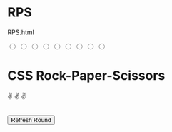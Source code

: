 # RPS

RPS.html

<!doctype html>
<html lang="en">
<head>
<!-- Required meta tags -->
<meta charset="utf-8">
<meta name="viewport" content="width=device-width, initial-
scale=1">
<!-- CSS -->
<link rel="stylesheet" href="rock.css">
<title>Rock Paper Scissor Game using HTML and CSS Only -
Coding Torque</title>
</head>
<body>
<form>
<input type="radio" id="rock-rock" name="rock-paper-scissors">
<input type="radio" id="rock-paper" name="rock-paper-scissors">
<input type="radio" id="rock-scissors" name="rock-paper-
scissors">
<input type="radio" id="paper-rock" name="rock-paper-scissors">
<input type="radio" id="paper-paper" name="rock-paper-scissors">
<input type="radio" id="paper-scissors" name="rock-paper-
scissors">
<input type="radio" id="scissors-rock" name="rock-paper-
scissors">
<input type="radio" id="scissors-paper" name="rock-paper-
scissors">
<input type="radio" id="scissors-scissors" name="rock-paper-
scissors">
<div>
<h1>CSS Rock-Paper-Scissors</h1>
<div id="hands">
<div class="hand" id="computer-hand">
<div class="fist"></div>
<div class="finger finger-1"></div>
<div class="finger finger-2"></div>
<div class="finger finger-3"></div>
<div class="finger finger-4"></div>
<div class="thumb"></div>
<div class="arm"></div>
</div>
<div class="hand" id="user-hand">
<div class="fist"></div>
<div class="finger finger-1"></div>
<div class="finger finger-2"></div>
<div class="finger finger-3"></div>
<div class="finger finger-4"></div>
<div class="thumb"></div>
<div class="arm"></div>
</div>
<div id="icons">
<div>
<label for="rock-rock"> </label>
<label for="paper-rock"> </label>
<label for="scissors-rock"> </label>
</div>
<div>
<label for="rock-paper"> </label>
<label for="paper-paper"> </label>
<label for="scissors-paper"> </label>
</div>
<div>
<label for="rock-scissors">✌</label>
<label for="paper-scissors">✌</label>
<label for="scissors-scissors">✌</label>
</div>
</div>
</div>
</div>
<div id="message">
<h2></h2>
<input type="reset" value="Refresh Round" />
</div>
</form>
</body>
</html>
